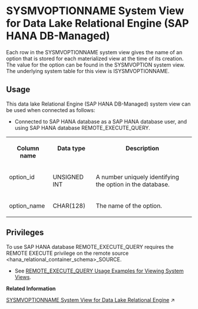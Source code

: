 <!-- loio8c7b66fe90e64870b498bbb2071d3041 -->

# SYSMVOPTIONNAME System View for Data Lake Relational Engine \(SAP HANA DB-Managed\)

Each row in the SYSMVOPTIONNAME system view gives the name of an option that is stored for each materialized view at the time of its creation. The value for the option can be found in the SYSMVOPTION system view. The underlying system table for this view is ISYSMVOPTIONNAME.



<a name="loio8c7b66fe90e64870b498bbb2071d3041__section_rqv_dwp_znb"/>

## Usage

This data lake Relational Engine \(SAP HANA DB-Managed\) system view can be used when connected as follows:

-   Connected to SAP HANA database as a SAP HANA database user, and using SAP HANA database REMOTE\_EXECUTE\_QUERY.





<table>
<tr>
<th valign="top">

Column name

</th>
<th valign="top">

Data type

</th>
<th valign="top">

Description

</th>
</tr>
<tr>
<td valign="top">

option\_id

</td>
<td valign="top">

UNSIGNED INT

</td>
<td valign="top">

A number uniquely identifying the option in the database.

</td>
</tr>
<tr>
<td valign="top">

option\_name

</td>
<td valign="top">

CHAR\(128\)

</td>
<td valign="top">

The name of the option.

</td>
</tr>
</table>



<a name="loio8c7b66fe90e64870b498bbb2071d3041__section_gj1_wy1_4yb"/>

## Privileges

To use SAP HANA database REMOTE\_EXECUTE\_QUERY requires the REMOTE EXECUTE privilege on the remote source <hana\_relational\_container\_schema\>\_SOURCE.

-   See [REMOTE\_EXECUTE\_QUERY Usage Examples for Viewing System Views](https://help.sap.com/docs/SAP_HANA_DATA_LAKE/a898e08b84f21015969fa437e89860c8/ada51c0074354a5f99b60c14cffb653c.html).

**Related Information**  


[SYSMVOPTIONNAME System View for Data Lake Relational Engine](https://help.sap.com/viewer/19b3964099384f178ad08f2d348232a9/2024_1_QRC/en-US/3be941066c5f1014b6f8dbc61db5c4f3.html "Each row in the SYSMVOPTIONNAME system view gives the name of an option that is stored for each materialized view at the time of its creation. The value for the option can be found in the SYSMVOPTION system view. The underlying system table for this view is ISYSMVOPTIONNAME.") :arrow_upper_right:

